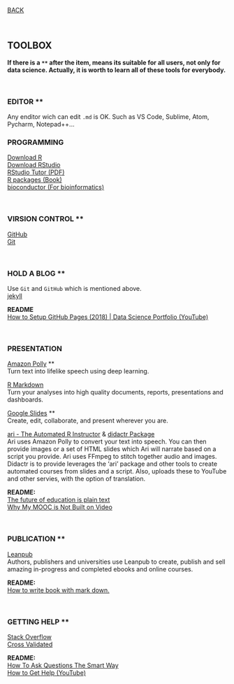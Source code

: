 [BACK](https://tane-rs.github.io/road-to-data-science/)

<br>

## TOOLBOX
**If there is a `**` after the item, means its suitable for all users, not only for data science. Actually, it is worth to learn all of these tools for everybody.**  

<br>

### EDITOR **  
Any enditor wich can edit `.md` is OK. Such as VS Code, Sublime, Atom, Pycharm, Notepad++...  

### PROGRAMMING
[Download R](https://cran.r-project.org/)  
[Download RStudio](https://www.rstudio.com/products/rstudio/download/)  
[RStudio Tutor (PDF)](https://github.com/rstudio/cheatsheets/raw/master/rstudio-ide.pdf)  
[R packages (Book)](http://r-pkgs.had.co.nz/)  
[bioconductor (For bioinformatics)](https://www.bioconductor.org/)  

<br>

### VIRSION CONTROL **
[GitHub](https://github.com/)  
[Git](https://git-scm.com/download)  

<br>

### HOLD A BLOG **
Use `Git` and `GitHub` which is mentioned above.  
[jekyll](https://jekyllrb.com/)  

**README**  
[How to Setup GitHub Pages (2018) | Data Science Portfolio (YouTube)](https://www.youtube.com/watch?v=qWrcgHwSG8M&t=329s)  

<br>

### PRESENTATION
[Amazon Polly](https://aws.amazon.com/polly/) **  
Turn text into lifelike speech using deep learning.  
 
[R Markdown](https://rmarkdown.rstudio.com/)  
Turn your analyses into high quality documents, reports, presentations and dashboards.  

[Google Slides](https://www.google.com/slides/about/) **  
Create, edit, collaborate, and present wherever you are.  

[ari - The Automated R Instructor](https://www.coursera.org/learn/data-scientists-tools/lecture/enUSz/why-automated-videos) & [didactr Package](https://github.com/muschellij2/didactr)   
Ari uses Amazon Polly to convert your text into speech. You can then provide images or a set of HTML slides which Ari will narrate based on a script you provide. Ari uses FFmpeg to stitch together audio and images.  
Didactr is to provide leverages the ‘ari’ package and other tools to create automated courses from slides and a script. Also, uploads these to YouTube and other servies, with the option of translation.  

**README:**  
[The future of education is plain text](https://simplystatistics.org/2017/06/13/the-future-of-education-is-plain-text/)  
[Why My MOOC is Not Built on Video](https://www.class-central.com/report/why-my-mooc-is-not-built-on-video/)  

<br>

### PUBLICATION **
[Leanpub](https://leanpub.com/)  
Authors, publishers and universities use Leanpub to create, publish and sell amazing in-progress and completed ebooks and online courses.  

**README:**  
[How to write book with mark down.](https://leanpub.com/markua/read#leanpub-auto-quizzes-and-exercises)  


<br>

### GETTING HELP **
[Stack Overflow](https://stackoverflow.com/)  
[Cross Validated](https://stats.stackexchange.com/)  

**README:**  
[How To Ask Questions The Smart Way](http://www.catb.org/esr/faqs/smart-questions.html)  
[How to Get Help (YouTube)](https://www.youtube.com/watch?v=ZFaWxxzouCY&feature=youtu.be)  






